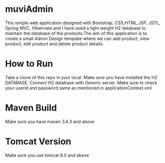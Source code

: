 # muviAdmin
This simple web application designed with Bootstrap, CSS,HTML,JSP, JSTL, Spring MVC,  Hibernate and I have used a light weight H2 database to maintain the database of the products.The aim of this application is to create a small Admin Design template where we can add product, view product, edit product and delete product details.

# How to Run
Take a clone of this repo in your local.
Make sure you have installed the H2 DATABASE.
Connect H2 database with Generic server.
Make sure to check your userid and password same as mentioned in applicationContext.xml

# Maven Build
Make sure you have maven 3.6.3 and above

# Tomcat Version
Make sure you use tomcat 8.0 and above
